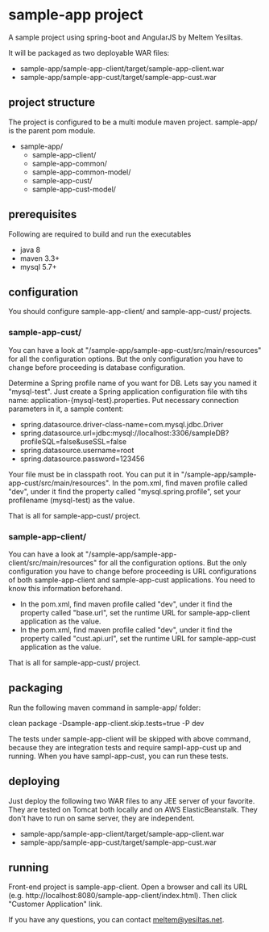 # sample-app project
A sample project using spring-boot and AngularJS by Meltem Yesiltas. 

It will be packaged as two deployable WAR files:
+ sample-app/sample-app-client/target/sample-app-client.war
+ sample-app/sample-app-cust/target/sample-app-cust.war

## project structure
The project is configured to be a multi module maven project. sample-app/ is the parent pom module.

+ sample-app/
  + sample-app-client/
  + sample-app-common/
  + sample-app-common-model/
  + sample-app-cust/
  + sample-app-cust-model/

## prerequisites
Following are required to build and run the executables

+ java 8
+ maven 3.3+
+ mysql 5.7+ 

## configuration

You should configure sample-app-client/ and sample-app-cust/ projects.


### sample-app-cust/

You can have a look at "/sample-app/sample-app-cust/src/main/resources" for all the configuration options.
But the only configuration you have to change before proceeding is database configuration.

Determine a Spring profile name of you want for DB. Lets say you named it "mysql-test". 
Just create a Spring application configuration file with tihs name: application-{mysql-test}.properties.
Put necessary connection parameters in it, a sample content:

- spring.datasource.driver-class-name=com.mysql.jdbc.Driver
- spring.datasource.url=jdbc:mysql://localhost:3306/sampleDB?profileSQL=false&useSSL=false
- spring.datasource.username=root
- spring.datasource.password=123456

Your file must be in classpath root. You can put it in "/sample-app/sample-app-cust/src/main/resources". 
In the pom.xml, find maven profile called "dev", under it find the property called "mysql.spring.profile", set your profilename (mysql-test) as the value.

That is all for sample-app-cust/ project.

### sample-app-client/
You can have a look at "/sample-app/sample-app-client/src/main/resources" for all the configuration options.
But the only configuration you have to change before proceeding is URL configurations of both sample-app-client and sample-app-cust applications.
You need to know this information beforehand.

- In the pom.xml, find maven profile called "dev", under it find the property called "base.url", set the runtime URL for sample-app-client application as the value.
- In the pom.xml, find maven profile called "dev", under it find the property called "cust.api.url", set the runtime URL for sample-app-cust application as the value.

That is all for sample-app-cust/ project.

## packaging

Run the following maven command in sample-app/ folder:

clean package -Dsample-app-client.skip.tests=true -P dev

The tests under sample-app-client will be skipped with above command, because they are integration tests and require sampl-app-cust up and running.
When you have sampl-app-cust, you can run these tests.

## deploying

Just deploy the following two WAR files to any JEE server of your favorite.
They are tested on Tomcat both locally and on AWS ElasticBeanstalk. They don't have to run on same server, they are independent.

+ sample-app/sample-app-client/target/sample-app-client.war
+ sample-app/sample-app-cust/target/sample-app-cust.war

## running

Front-end project is sample-app-client. Open a browser and call its URL (e.g. http://localhost:8080/sample-app-client/index.html). Then click "Customer Application" link.

If you have any questions, you can contact meltem@yesiltas.net. 
